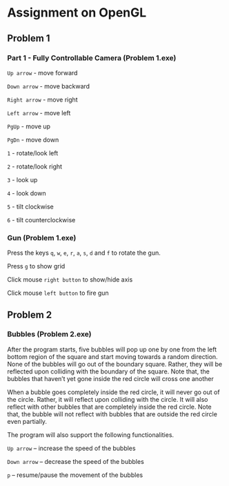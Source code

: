 
# Assignment on OpenGL

##	Problem 1 

### Part 1 - Fully Controllable Camera (Problem 1.exe)

`Up arrow` - move forward

`Down arrow` - move backward 

`Right arrow` - move right

`Left arrow` - move left

`PgUp` - move up

`PgDn` - move down

`1` - rotate/look left

`2` - rotate/look right

`3` - look up

`4` - look down

`5` - tilt clockwise

`6` - tilt counterclockwise

### Gun (Problem 1.exe)

Press the keys `q`, `w`, `e`, `r`, `a`, `s`, `d` and `f` to rotate the gun.

Press `g` to show grid

Click mouse `right button` to show/hide axis

Click mouse `left button` to fire gun

##	Problem 2

### Bubbles (Problem 2.exe)

After the program starts, five bubbles will pop up one by one from the left bottom 
region of the square and start moving towards a random direction. None of the 
bubbles will go out of the boundary square. Rather, they will be reflected upon colliding 
with the boundary of the square. Note that, the bubbles that haven’t yet gone inside 
the red circle will cross one another


When a bubble goes completely inside the red circle, it will never go out of the circle. 
Rather, it will reflect upon colliding with the circle. It will also reflect with other bubbles 
that are completely inside the red circle. Note that, the bubble will not reflect with bubbles 
that are outside the red circle even partially.



The program will also support the following functionalities.

`Up arrow` – increase the speed of the bubbles

`Down arrow` – decrease the speed of the bubbles

`p` – resume/pause the movement of the bubbles